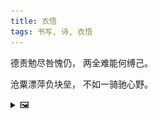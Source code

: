 ```yaml
---
title: 衣悟
tags: 书写, 诗, 衣悟
---
```


德责勉尽咎愧仍，
两全难能何缚己。

沧粟漂萍负块垒，
不如一骑驰心野。

<details><summary>🖼️</summary>

![](/writings/images/2016-04-25-yi-wu.JPG)

</details>
